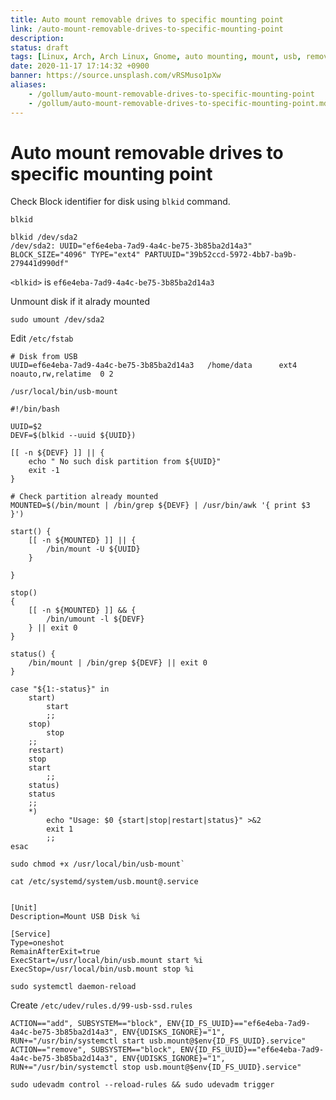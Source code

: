 ```yaml
---
title: Auto mount removable drives to specific mounting point
link: /auto-mount-removable-drives-to-specific-mounting-point
description: 
status: draft
tags: [Linux, Arch, Arch Linux, Gnome, auto mounting, mount, usb, removable]
date: 2020-11-17 17:14:32 +0900
banner: https://source.unsplash.com/vRSMuso1pXw
aliases:
    - /gollum/auto-mount-removable-drives-to-specific-mounting-point
    - /gollum/auto-mount-removable-drives-to-specific-mounting-point.md
---
```


# Auto mount removable drives to specific mounting point


Check Block identifier for disk using `blkid` command.
```
blkid
```

```
blkid /dev/sda2
/dev/sda2: UUID="ef6e4eba-7ad9-4a4c-be75-3b85ba2d14a3" BLOCK_SIZE="4096" TYPE="ext4" PARTUUID="39b52ccd-5972-4bb7-ba9b-279441d990df"
```

`<blkid>` is `ef6e4eba-7ad9-4a4c-be75-3b85ba2d14a3`


Unmount disk if it alrady mounted
```
sudo umount /dev/sda2
```


Edit `/etc/fstab`
```
# Disk from USB
UUID=ef6e4eba-7ad9-4a4c-be75-3b85ba2d14a3	/home/data     	ext4      	noauto,rw,relatime	0 2
```

`/usr/local/bin/usb-mount`

```
#!/bin/bash

UUID=$2
DEVF=$(blkid --uuid ${UUID})

[[ -n ${DEVF} ]] || {
    echo " No such disk partition from ${UUID}"
    exit -1
}

# Check partition already mounted
MOUNTED=$(/bin/mount | /bin/grep ${DEVF} | /usr/bin/awk '{ print $3 }')

start() {
    [[ -n ${MOUNTED} ]] || {
        /bin/mount -U ${UUID}
    }
	
}

stop()
{
    [[ -n ${MOUNTED} ]] && {
        /bin/umount -l ${DEVF}
    } || exit 0
}

status() {
    /bin/mount | /bin/grep ${DEVF} || exit 0
}

case "${1:-status}" in
    start)
       	start
        ;;
    stop)
        stop
	;;
    restart)
	stop
	start
        ;;
    status)
	status
	;;
    *)
        echo "Usage: $0 {start|stop|restart|status}" >&2
        exit 1
        ;;
esac
```

```
sudo chmod +x /usr/local/bin/usb-mount`
```


`cat /etc/systemd/system/usb.mount@.service`
```

[Unit]
Description=Mount USB Disk %i

[Service]
Type=oneshot
RemainAfterExit=true
ExecStart=/usr/local/bin/usb.mount start %i
ExecStop=/usr/local/bin/usb.mount stop %i
```

```
sudo systemctl daemon-reload
```

Create `/etc/udev/rules.d/99-usb-ssd.rules`

```
ACTION=="add", SUBSYSTEM=="block", ENV{ID_FS_UUID}=="ef6e4eba-7ad9-4a4c-be75-3b85ba2d14a3", ENV{UDISKS_IGNORE}="1", RUN+="/usr/bin/systemctl start usb.mount@$env{ID_FS_UUID}.service"
ACTION=="remove", SUBSYSTEM=="block", ENV{ID_FS_UUID}=="ef6e4eba-7ad9-4a4c-be75-3b85ba2d14a3", ENV{UDISKS_IGNORE}="1", RUN+="/usr/bin/systemctl stop usb.mount@$env{ID_FS_UUID}.service"

```

```
sudo udevadm control --reload-rules && sudo udevadm trigger
```